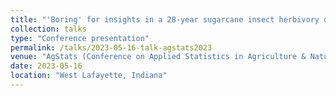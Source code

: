 ```yaml
---
title: "'Boring' for insights in a 28-year sugarcane insect herbivory dataset"
collection: talks
type: "Conference presentation"
permalink: /talks/2023-05-16-talk-agstats2023
venue: "AgStats (Conference on Applied Statistics in Agriculture & Natural Resources"
date: 2023-05-16
location: "West Lafayette, Indiana"
---
```


